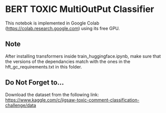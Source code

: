 # BERT TOXIC MultiOutPut Classifier

This notebok is implemented in Google Colab (https://colab.research.google.com) using its free GPU.

## Note

After installing transformers inside train_huggingface.ipynb, make sure that the versions of the dependancies match with the ones in the hft_gc_requirements.txt in this folder.

## Do Not Forget to...
Download the dataset from the following link: https://www.kaggle.com/c/jigsaw-toxic-comment-classification-challenge/data

